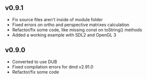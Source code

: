 
## v0.9.1

* Fix source files aren't inside of module folder
* Fixed errors on ortho and perspective matrixes calculation
* Refactor/fix some code, like missing const on toString() methods
* Added a working example with SDL2 and OpenGL 3


## v0.9.0

* Converted to use DUB
* Fixed compilation errors for dmd v2.91.0
* Refactor/fix some code


